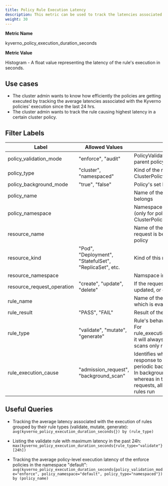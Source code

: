 ```yaml
---
title: Policy Rule Execution Latency
description: This metric can be used to track the latencies associated with the execution/processing of the individual rules whenever they evaluate incoming resource requests or execute background scans. This metric can be further aggregated to present latencies at the policy-level.
weight: 30
---
```


**Metric Name**

kyverno_policy_execution_duration_seconds

**Metric Value**

Histogram - A float value representing the latency of the rule's execution in seconds.

## Use cases

* The cluster admin wants to know how efficiently the policies are getting executed by tracking the average latencies associated with the Kyverno policies' execution since the last 24 hrs.
* The cluster admin wants to track the rule causing highest latency in a certain cluster policy.


## Filter Labels

| Label                             | Allowed Values                                         | Description                                                                                                                                                                                                                               |
| --------------------------------- | ------------------------------------------------------ | ----------------------------------------------------------------------------------------------------------------------------------------------------------------------------------------------------------------------------------------- |
| policy\_validation\_mode          | "enforce", "audit"                                     | PolicyValidationFailure action of the rule's parent policy                                                                                                                                                                               |
| policy\_type                      | "cluster", "namespaced"                                | Kind of the rule's parent policy. Kind: ClusterPolicy or Kind: Policy                                                                                                                                                                     |
| policy\_background\_mode          | "true", "false"                                        | Policy's set background mode                                                                                                                                                                                                              |
| policy\_name                      |                                                        | Name of the policy to which the rule belongs                                                                                                                                                                                              |
| policy\_namespace                 |                                                        | Namespace in which this Policy resides (only for policies with kind: Policy), For ClusterPolicies, this field will be "-"                                                                                                                 |
| resource\_name                    |                                                        | Name of the resource whose incoming request is being evaluated by the above policy                                                                                                                                                        |
| resource\_kind                    | "Pod", "Deployment", "StatefulSet", "ReplicaSet", etc. | Kind of this resource                                                                                                                                                                                                                     |
| resource\_namespace               |                                                        | Namspace in which this resource lies                                                                                                                                                                                                      |
| resource\_request\_operation      | "create", "update", "delete"                           | If the requested resource is being created, updated, or deleted.                                                                                                                                                                           |
| rule\_name                        |                                                        | Name of the rule, in the above policy, which is evaluating in this situation                                                                                                                                                              |
| rule\_result                      | "PASS", "FAIL"                                         | Result of the rule's execution                                                                                                                                                                                                            |
| rule\_type                        | "validate", "mutate", "generate"                       | Rule's behaviour type.<br>For rule\_execution\_cause="background\_scan", it will always be "validate" as background scans only run validate rules                                                                                         |
| rule\_execution\_cause            | "admission\_request", "background\_scan"               | Identifies whether the rule is executing in response to an admission request or a periodic background scan.<br>In background scans, only validate rules whereas in the case of admission requests, all validate/mutate/generate rules run |

## Useful Queries

* Tracking the average latency associated with the execution of rules grouped by their rule types (validate, mutate, generate):<br>
`avg(kyverno_policy_execution_duration_seconds{}) by (rule_type)`

* Listing the validate rule with maximum latency in the past 24h:<br>
`max(kyverno_policy_execution_duration_seconds{rule_type="validate"}[24h])`

* Tracking the average policy-level execution latency of the enforce policies in the namespace "default":<br>
`avg(kyverno_policy_execution_duration_seconds{policy_validation_mode="enforce", policy_namespace="default", policy_type="namespaced"}) by (policy_name)`
